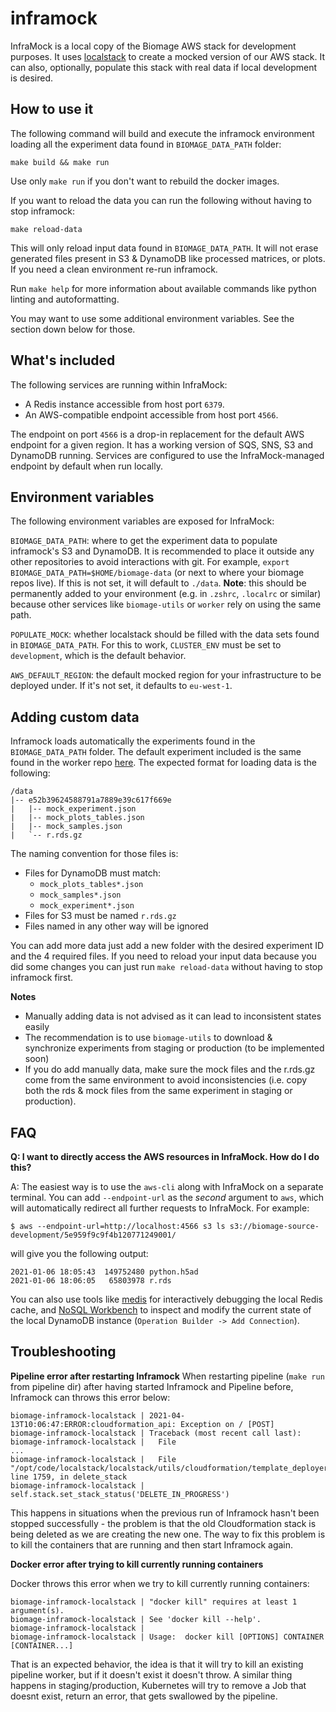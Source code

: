 inframock
=========

InfraMock is a local copy of the Biomage AWS stack for development purposes. It uses
[localstack](https://github.com/localstack/localstack) to create a mocked version of our AWS stack.
It can also, optionally, populate this stack with real data if local development is desired.

How to use it
-------------

The following command will build and execute the inframock environment loading all the experiment data found in `BIOMAGE_DATA_PATH` folder:

    make build && make run

Use only `make run` if you don't want to rebuild the docker images.

If you want to reload the data you can run the following without having to stop inframock:

    make reload-data

This will only reload input data found in `BIOMAGE_DATA_PATH`. It will not erase generated files present in S3 & DynamoDB like processed matrices, or plots. If you need a clean environment re-run inframock.

Run `make help` for more information about available commands like python linting and autoformatting.


You may want to use some additional environment variables. See the section down below for those.

What's included
---------------

The following services are running within InfraMock:

* A Redis instance accessible from host port `6379`.
* An AWS-compatible endpoint accessible from host port `4566`.

The endpoint on port `4566` is a drop-in replacement for the default AWS endpoint for a given
region. It has a working version of SQS, SNS, S3 and DynamoDB running. Services are configured
to use the InfraMock-managed endpoint by default when run locally.

Environment variables
---------------------

The following environment variables are exposed for InfraMock:

`BIOMAGE_DATA_PATH`: where to get the experiment data to populate inframock's S3 and DynamoDB. It is recommended
to place it outside any other repositories to avoid interactions with git. For example, `export BIOMAGE_DATA_PATH=$HOME/biomage-data` (or next to where your biomage repos live). If this is not set, it will default to `./data`. **Note**: this should be permanently added to your environment (e.g. in `.zshrc`, `.localrc` or similar) because other services like `biomage-utils` or `worker` rely on using the same path.

`POPULATE_MOCK`: whether localstack should be filled with the data sets found in `BIOMAGE_DATA_PATH`.
For this to work, `CLUSTER_ENV` must be set to `development`, which is the default behavior.

`AWS_DEFAULT_REGION`: the default mocked region for your infrastructure to be deployed under. If it's not set,
it defaults to `eu-west-1`.

Adding custom data
---------------------

Inframock loads automatically the experiments found in the `BIOMAGE_DATA_PATH` folder. The default experiment included is the same found in the worker repo [here](https://github.com/biomage-ltd/worker/blob/master/data/test/r.rds.gz). The expected format for loading data is the following:


    /data
    |-- e52b39624588791a7889e39c617f669e
    |   |-- mock_experiment.json
    |   |-- mock_plots_tables.json
    |   |-- mock_samples.json
    |   `-- r.rds.gz


The naming convention for those files is:
 * Files for DynamoDB must match:
     * `mock_plots_tables*.json`
     * `mock_samples*.json`
     * `mock_experiment*.json`
 * Files for S3 must be named `r.rds.gz`
 * Files named in any other way will be ignored

You can add more data just add a new folder with the desired experiment ID and the 4 required files. If you need to reload your input data because you did
some changes you can just run `make reload-data` without having to stop inframock first. 

**Notes**

* Manually adding data is not advised as it can lead to inconsistent states easily
* The recommendation is to use `biomage-utils` to download & synchronize experiments from staging or production (to be implemented soon) 
* If you do add manually data, make sure the mock files and the r.rds.gz come from the same environment to avoid inconsistencies (i.e. copy both the rds & mock files from the same experiment in staging or production).


FAQ
---

**Q: I want to directly access the AWS resources in InfraMock. How do I do this?**

A: The easiest way is to use the `aws-cli` along with InfraMock on a separate terminal.
You can add `--endpoint-url` as the *second* argument to
`aws`, which will automatically redirect all further requests to InfraMock. For example:

    $ aws --endpoint-url=http://localhost:4566 s3 ls s3://biomage-source-development/5e959f9c9f4b120771249001/

will give you the following output:

    2021-01-06 18:05:43  149752480 python.h5ad
    2021-01-06 18:06:05   65803978 r.rds

You can also use tools like [medis](https://github.com/luin/medis) for interactively debugging the local
Redis cache, and [NoSQL Workbench](https://docs.aws.amazon.com/amazondynamodb/latest/developerguide/workbench.html)
to inspect and modify the current state of the local DynamoDB instance (`Operation Builder -> Add Connection`).

Troubleshooting
---------------

**Pipeline error after restarting Inframock**
When restarting pipeline (`make run` from pipeline dir) after having started Inframock and Pipeline before, Inframock can throws this error below:

```
biomage-inframock-localstack | 2021-04-13T10:06:47:ERROR:cloudformation_api: Exception on / [POST]
biomage-inframock-localstack | Traceback (most recent call last):
biomage-inframock-localstack |   File 
...
biomage-inframock-localstack |   File "/opt/code/localstack/localstack/utils/cloudformation/template_deployer.py", line 1759, in delete_stack
biomage-inframock-localstack |     self.stack.set_stack_status('DELETE_IN_PROGRESS')
```
This happens in situations when the previous run of Inframock hasn't been stopped successfully - the problem is that the old Cloudformation stack is being deleted as we are creating the new one. The way to fix this problem is to kill the containers that are running and then start Inframock again.


**Docker error after trying to kill currently running containers**

Docker throws this error when we try to kill currently running containers:

```
biomage-inframock-localstack | "docker kill" requires at least 1 argument(s).
biomage-inframock-localstack | See 'docker kill --help'.
biomage-inframock-localstack |
biomage-inframock-localstack | Usage:  docker kill [OPTIONS] CONTAINER [CONTAINER...]
```

That is an expected behavior, the idea is that it will try to kill an existing pipeline worker, but if it doesn't exist it doesn't throw. A similar thing happens in staging/production, Kubernetes will try to remove a Job that doesnt exist, return an error, that gets swallowed by the pipeline.

